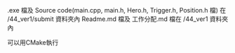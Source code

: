 .exe 檔及 Source code(main.cpp, main.h, Hero.h, Trigger.h, Position.h 檔) 在 /44_ver1/submit 資料夾內
Readme.md 檔及 工作分配.md 檔在 /44_ver1 資料夾內

可以用CMake執行